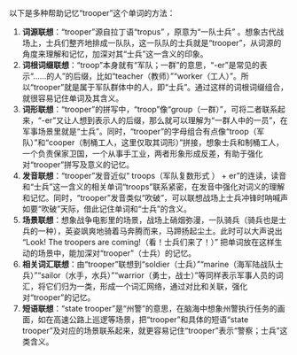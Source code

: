 以下是多种帮助记忆“trooper”这个单词的方法：
1. **词源联想**：“trooper”源自拉丁语“tropus” ，原意为“一队士兵” 。想象古代战场上，士兵们整齐地排成一队队，这一队队的士兵就是“trooper”，从词源的角度来理解和记忆，加深对其“士兵”这一含义的印象。
2. **词根词缀联想**：“troop”本身就有“军队；一群”的意思，“-er”是常见的表示“……的人”的后缀，比如“teacher（教师）”“worker（工人）”。所以“trooper”就是属于军队群体中的人，即“士兵”。通过这样的词根词缀组合，就很容易记住单词及其含义。
3. **词形联想**：“trooper”的拼写中，“troop”像“group（一群）”，可将二者联系起来，“-er”又让人想到表示人的后缀，那么就可以理解为“一群人中的一员”，在军事场景里就是“士兵”。同时，“trooper”的字母组合有点像“troop（军队）”和“cooper（制桶工人，这里仅取其词形）”拼接，想象士兵和制桶工人，一个负责保家卫国，一个从事手工业，两者形象形成反差，有助于强化对“trooper”拼写及意义的记忆。
4. **发音联想**：“trooper”发音近似“ troops（军队复数形式 ） + er”的连读，读音和“士兵”这一含义的相关单词“troops”联系紧密，在发音中强化对词义的理解和记忆。同时，“trooper”发音类似“吹破”，可以联想战场上士兵冲锋时呐喊声如要“吹破”天际，借此记住单词和“士兵”的含义。
5. **场景联想**：想象战争电影里的场景，战场上硝烟弥漫，一队骑兵（骑兵也是士兵的一种），英姿飒爽地骑着马奔腾而来，马蹄扬起尘土。此时可以大声说出 “Look! The troopers are coming!（看！士兵们来了！）” 把单词放在这样生动的场景中，能加深对“trooper”（士兵）的记忆。
6. **相关词汇联想**：由“trooper”联想到“soldier（士兵）”“marine（海军陆战队士兵）”“sailor（水手，水兵）”“warrior（勇士，战士）”等同样表示军事人员的词汇，将它们归为一类，形成一个词汇网络，通过对比和关联，强化对“trooper”的记忆。
7. **短语联想**：“state trooper”是“州警”的意思，在脑海中想象州警执行任务的画面，如在高速公路上巡逻等场景，把“trooper”和具体的短语“state trooper”及对应的场景联系起来，就更容易记住“trooper”表示“警察；士兵”这类含义。 